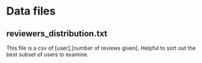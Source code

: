 # Data files

## reviewers_distribution.txt
This file is a csv of [user],[number of reviews given]. Helpful to sort out the best subset of users to examine.